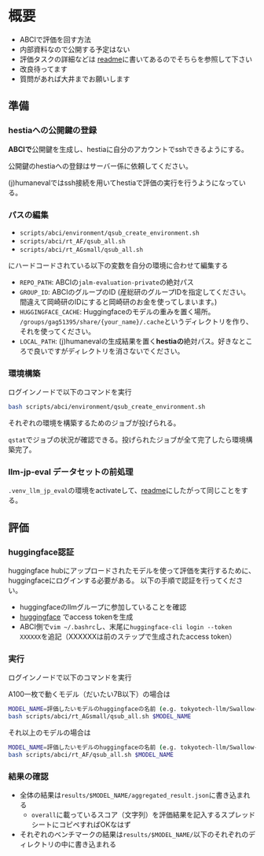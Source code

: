 # 概要

- ABCIで評価を回す方法
- 内部資料なので公開する予定はない
- 評価タスクの詳細などは [readme](README.md)に書いてあるのでそちらを参照して下さい
- 改良待ってます
- 質問があれば大井までお願いします

## 準備

### hestiaへの公開鍵の登録

**ABCIで**公開鍵を生成し、hestiaに自分のアカウントでsshできるようにする。

公開鍵のhestiaへの登録はサーバー係に依頼してください。

(j)humanevalではssh接続を用いてhestiaで評価の実行を行うようになっている。

### パスの編集

- `scripts/abci/environment/qsub_create_environment.sh`
- `scripts/abci/rt_AF/qsub_all.sh`
- `scripts/abci/rt_AGsmall/qsub_all.sh`

にハードコードされている以下の変数を自分の環境に合わせて編集する

- `REPO_PATH`: ABCIの`jalm-evaluation-private`の絶対パス
- `GROUP_ID`: ABCIのグループのID (産総研のグループIDを指定してください。間違えて岡崎研のIDにすると岡崎研のお金を使ってしまいます。)
- `HUGGINGFACE_CACHE`: Huggingfaceのモデルの重みを置く場所。 `/groups/gag51395/share/{your_name}/.cache`というディレクトリを作り、それを使ってください。
- `LOCAL_PATH`: (j)humanevalの生成結果を置く**hestiaの**絶対パス。好きなところで良いですがディレクトリを消さないでください。

### 環境構築

ログインノードで以下のコマンドを実行

```bash
bash scripts/abci/environment/qsub_create_environment.sh
```

それぞれの環境を構築するためのジョブが投げられる。

`qstat`でジョブの状況が確認できる。投げられたジョブが全て完了したら環境構築完了。

### llm-jp-eval データセットの前処理

`.venv_llm_jp_eval`の環境をactivateして、[readme](README.md)にしたがって同じことをする。

## 評価

### huggingface認証

huggingface hubにアップロードされたモデルを使って評価を実行するために、huggingfaceにログインする必要がある。
以下の手順で認証を行ってください。
- huggingfaceのllmグループに参加していることを確認
- [huggingface](https://huggingface.co/settings/tokens) でaccess tokenを生成
- ABCI側で`vim ~/.bashrc`し、末尾に`huggingface-cli login --token XXXXXX`を追記（XXXXXXは前のステップで生成されたaccess token）

### 実行

ログインノードで以下のコマンドを実行

A100一枚で動くモデル（だいたい7B以下）の場合は

```bash
MODEL_NAME=評価したいモデルのhuggingfaceの名前 (e.g. tokyotech-llm/Swallow-7b-instruct-v0.1)
bash scripts/abci/rt_AGsmall/qsub_all.sh $MODEL_NAME
```

それ以上のモデルの場合は

```bash
MODEL_NAME=評価したいモデルのhuggingfaceの名前 (e.g. tokyotech-llm/Swallow-70b-hf)
bash scripts/abci/rt_AF/qsub_all.sh $MODEL_NAME
```

### 結果の確認

- 全体の結果は`results/$MODEL_NAME/aggregated_result.json`に書き込まれる
  - `overall`に載っているスコア（文字列）を評価結果を記入するスプレッドシートにコピペすればOKなはず
- それぞれのベンチマークの結果は`results/$MODEL_NAME/`以下のそれぞれのディレクトリの中に書き込まれる
